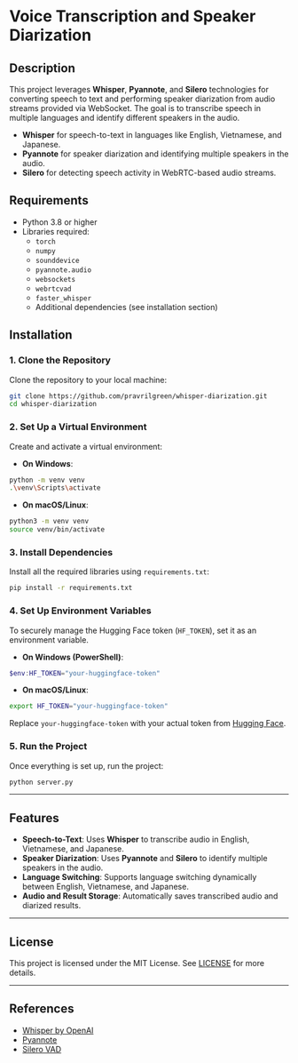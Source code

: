 
# **Voice Transcription and Speaker Diarization**

## Description

This project leverages **Whisper**, **Pyannote**, and **Silero** technologies for converting speech to text and performing speaker diarization from audio streams provided via WebSocket. The goal is to transcribe speech in multiple languages and identify different speakers in the audio.

- **Whisper** for speech-to-text in languages like English, Vietnamese, and Japanese.
- **Pyannote** for speaker diarization and identifying multiple speakers in the audio.
- **Silero** for detecting speech activity in WebRTC-based audio streams.

## Requirements

- Python 3.8 or higher
- Libraries required:
  - `torch`
  - `numpy`
  - `sounddevice`
  - `pyannote.audio`
  - `websockets`
  - `webrtcvad`
  - `faster_whisper`
  - Additional dependencies (see installation section)

## Installation

### 1. **Clone the Repository**
Clone the repository to your local machine:

```bash
git clone https://github.com/pravrilgreen/whisper-diarization.git
cd whisper-diarization
```

### 2. **Set Up a Virtual Environment**

Create and activate a virtual environment:

- **On Windows**:

```bash
python -m venv venv
.\venv\Scripts\activate
```

- **On macOS/Linux**:

```bash
python3 -m venv venv
source venv/bin/activate
```

### 3. **Install Dependencies**

Install all the required libraries using `requirements.txt`:

```bash
pip install -r requirements.txt
```

### 4. **Set Up Environment Variables**

To securely manage the Hugging Face token (`HF_TOKEN`), set it as an environment variable.

- **On Windows (PowerShell)**:

```powershell
$env:HF_TOKEN="your-huggingface-token"
```

- **On macOS/Linux**:

```bash
export HF_TOKEN="your-huggingface-token"
```

Replace `your-huggingface-token` with your actual token from [Hugging Face](https://huggingface.co/).

### 5. **Run the Project**

Once everything is set up, run the project:

```bash
python server.py
```

---

## Features

- **Speech-to-Text**: Uses **Whisper** to transcribe audio in English, Vietnamese, and Japanese.
- **Speaker Diarization**: Uses **Pyannote** and **Silero** to identify multiple speakers in the audio.
- **Language Switching**: Supports language switching dynamically between English, Vietnamese, and Japanese.
- **Audio and Result Storage**: Automatically saves transcribed audio and diarized results.

---

## License

This project is licensed under the MIT License. See [LICENSE](LICENSE) for more details.

---

## References

- [Whisper by OpenAI](https://huggingface.co/docs/transformers/model_doc/whisper)
- [Pyannote](https://github.com/pyannote/pyannote-audio)
- [Silero VAD](https://github.com/snakers4/silero-vad)
